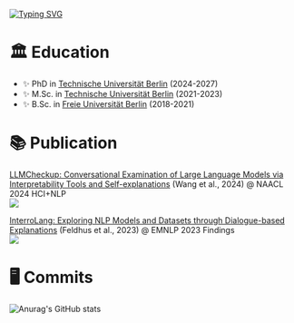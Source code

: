 [![Typing SVG](https://readme-typing-svg.herokuapp.com?font=Fira+Code&pause=1000&random=false&width=435&lines=Hi%2C+I'm+Qianli+Wang)](https://git.io/typing-svg)

# 🏛️ Education
- ✨ PhD in [Technische Universität Berlin](https://www.tu.berlin/) (2024-2027)
- ✨ M.Sc. in [Technische Universität Berlin](https://www.tu.berlin/) (2021-2023)
- ✨ B.Sc. in [Freie Universität Berlin](https://www.fu-berlin.de/) (2018-2021)

# 📚 Publication
[LLMCheckup: Conversational Examination of Large Language Models via Interpretability Tools and Self-explanations](https://arxiv.org/abs/2310.05592) (Wang et al., 2024) @ NAACL 2024 HCI+NLP  
<a align="center" href="https://github.com/DFKI-NLP/LLMCheckup">
   <img src="https://github-readme-stats.vercel.app/api/pin/?username=dfki-nlp&repo=LLMCheckup&show_owner=true"/>
</a>

[InterroLang: Exploring NLP Models and Datasets through Dialogue-based Explanations](https://arxiv.org/abs/2310.05592) (Feldhus et al., 2023) @ EMNLP 2023 Findings  
<a align="center" href="https://github.com/DFKI-NLP/InterroLang">
   <img src="https://github-readme-stats.vercel.app/api/pin/?username=dfki-nlp&repo=InterroLang&show_owner=true"/>
</a>

# 🖥 Commits
![Anurag's GitHub stats](https://github-readme-stats.vercel.app/api?username=qiaw99&show_icons=true&theme=tokyonight)



